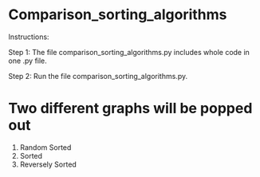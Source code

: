 # Comparison_sorting_algorithms
Instructions:

Step 1:
The file comparison_sorting_algorithms.py includes whole code in one .py file.

Step 2:
Run the file comparison_sorting_algorithms.py.

# Two different graphs will be popped out
1. Random Sorted
2. Sorted
3. Reversely Sorted
